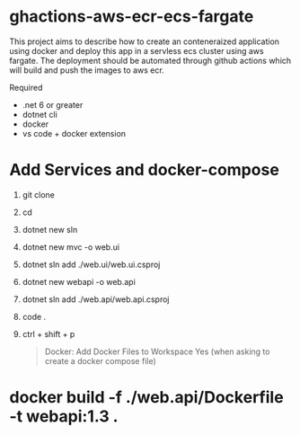 # ghactions-aws-ecr-ecs-fargate
This project aims to describe how to create an conteneraized application using docker and deploy this app in a servless ecs cluster using aws fargate. The deployment should be automated through github actions which will build and push the images to aws ecr.

Required
- .net 6 or greater
- dotnet cli
- docker
- vs code + docker extension

# Add Services and docker-compose
1. git clone <repo>

2. cd <repo>

3. dotnet new sln

4. dotnet new mvc -o web.ui

5. dotnet sln add ./web.ui/web.ui.csproj

6. dotnet new webapi -o web.api

7. dotnet sln add ./web.api/web.api.csproj

8. code .

9. ctrl + shift + p 
   > Docker: Add Docker Files to Workspace
   > Yes (when asking to create a docker compose file)


# docker build -f ./web.api/Dockerfile -t webapi:1.3 .